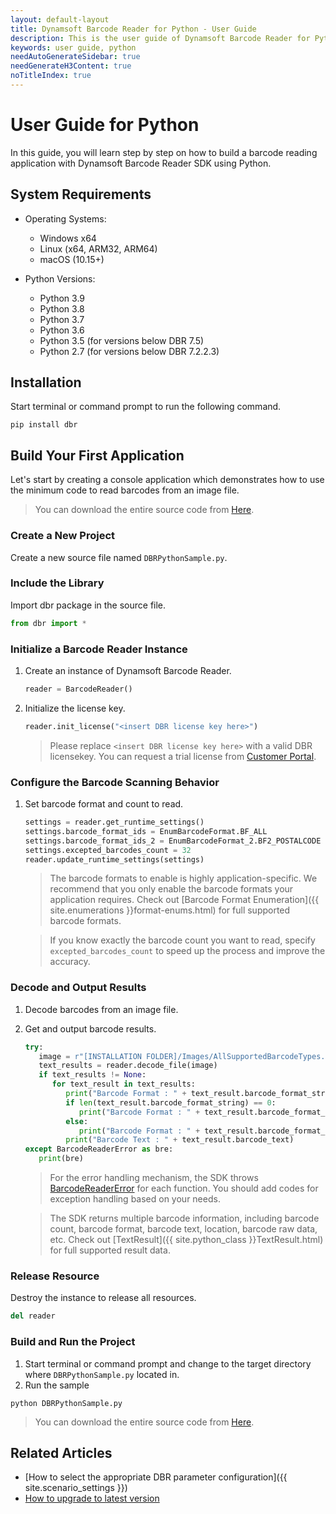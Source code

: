 ```yaml
---
layout: default-layout
title: Dynamsoft Barcode Reader for Python - User Guide
description: This is the user guide of Dynamsoft Barcode Reader for Python SDK.
keywords: user guide, python
needAutoGenerateSidebar: true
needGenerateH3Content: true
noTitleIndex: true
---
```


# User Guide for Python
In this guide, you will learn step by step on how to build a barcode reading application with Dynamsoft Barcode Reader SDK using Python.

## System Requirements

- Operating Systems:
    - Windows x64
    - Linux (x64, ARM32, ARM64)
    - macOS (10.15+)

- Python Versions: 
    - Python 3.9
    - Python 3.8
    - Python 3.7
    - Python 3.6
    - Python 3.5 (for versions below DBR 7.5)
    - Python 2.7 (for versions below DBR 7.2.2.3)

## Installation
Start terminal or command prompt to run the following command.

```
pip install dbr
```

## Build Your First Application
Let's start by creating a console application which demonstrates how to use the minimum code to read barcodes from an image file.  
>You can download the entire source code from [Here](assets/user-guide/dbr-python-sample.zip).

### Create a New Project 
Create a new source file named `DBRPythonSample.py`.

### Include the Library

Import dbr package in the source file.

   ```python
   from dbr import *
   ```

### Initialize a Barcode Reader Instance
1. Create an instance of Dynamsoft Barcode Reader.
   ```python
   reader = BarcodeReader()
   ```

2. Initialize the license key.
   ```python
   reader.init_license("<insert DBR license key here>")
   ```
    >Please replace `<insert DBR license key here>` with a valid DBR licensekey. You can request a trial license from <a href="https://www.dynamsoft.com/customer/license/trialLicense?utm_source=docs" target="_blank">Customer Portal</a>. 

### Configure the Barcode Scanning Behavior
1. Set barcode format and count to read.
   ```python
   settings = reader.get_runtime_settings()
   settings.barcode_format_ids = EnumBarcodeFormat.BF_ALL
   settings.barcode_format_ids_2 = EnumBarcodeFormat_2.BF2_POSTALCODE | EnumBarcodeFormat_2.BF2_DOTCODE
   settings.excepted_barcodes_count = 32
   reader.update_runtime_settings(settings)
   ```

    >The barcode formats to enable is highly application-specific. We recommend that you only enable the barcode formats your application requires. Check out [Barcode Format Enumeration]({{ site.enumerations }}format-enums.html) for full supported barcode formats. 

    >If you know exactly the barcode count you want to read, specify `excepted_barcodes_count` to speed up the process and improve the accuracy. 

### Decode and Output Results 
1. Decode barcodes from an image file.
2. Get and output barcode results.

   ```python
   try:
      image = r"[INSTALLATION FOLDER]/Images/AllSupportedBarcodeTypes.png"
      text_results = reader.decode_file(image)
      if text_results != None:
         for text_result in text_results:
            print("Barcode Format : " + text_result.barcode_format_string)
            if len(text_result.barcode_format_string) == 0:
               print("Barcode Format : " + text_result.barcode_format_string_2)
            else:
               print("Barcode Format : " + text_result.barcode_format_string)
            print("Barcode Text : " + text_result.barcode_text)
   except BarcodeReaderError as bre:
      print(bre)
   ```

   >For the error handling mechanism, the SDK throws [BarcodeReaderError]({{site.python_class}}BarcodeReaderError.html) for each function. You should add codes for exception handling based on your needs. 

   >The SDK returns multiple barcode information, including barcode count, barcode format, barcode text, location, barcode raw data, etc. Check out [TextResult]({{ site.python_class }}TextResult.html) for full supported result data.


### Release Resource

Destroy the instance to release all resources.

```python
del reader
```


### Build and Run the Project
1. Start terminal or command prompt and change to the target directory where `DBRPythonSample.py` located in.
2. Run the sample

```
python DBRPythonSample.py
```

>You can download the entire source code from [Here](assets/user-guide/dbr-python-sample.zip).

## Related Articles
- [How to select the appropriate DBR parameter configuration]({{ site.scenario_settings }})
- [How to upgrade to latest version](upgrade-instruction.md)
